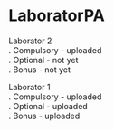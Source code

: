 # LaboratorPA

Laborator 2
<br>
.  Compulsory - uploaded
<br>
.  Optional - not yet
<br>
.  Bonus - not yet


Laborator 1
<br>
.  Compulsory - uploaded
<br>
.  Optional - uploaded
<br>
.  Bonus - uploaded
  
